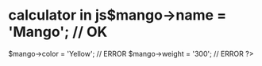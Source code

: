# calculator in js$mango->name = 'Mango'; // OK
$mango->color = 'Yellow'; // ERROR
$mango->weight = '300'; // ERROR
?>
